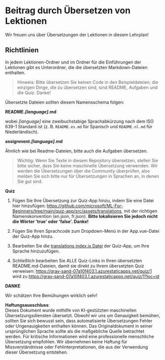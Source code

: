 # Beitrag durch Übersetzen von Lektionen

Wir freuen uns über Übersetzungen der Lektionen in diesem Lehrplan!
## Richtlinien

In jedem Lektionen-Ordner und im Ordner für die Einführungen der Lektionen gibt es Unterordner, die die übersetzten Markdown-Dateien enthalten.

> Hinweis: Bitte übersetzen Sie keinen Code in den Beispieldateien; die einzigen Dinge, die zu übersetzen sind, sind README, Aufgaben und die Quiz. Danke!

Übersetzte Dateien sollten diesem Namensschema folgen:

**README._[language]_.md**

wobei _[language]_ eine zweibuchstabige Sprachabkürzung nach dem ISO 639-1 Standard ist (z. B. `README.es.md` für Spanisch und `README.nl.md` für Niederländisch).

**assignment._[language]_.md**

Ähnlich wie bei Readme-Dateien, bitte auch die Aufgaben übersetzen.

> Wichtig: Wenn Sie Texte in diesem Repository übersetzen, stellen Sie bitte sicher, dass Sie keine maschinelle Übersetzung verwenden. Wir werden die Übersetzungen über die Community überprüfen, also melden Sie sich bitte nur für Übersetzungen in Sprachen an, in denen Sie gut sind.

**Quiz**

1. Fügen Sie Ihre Übersetzung zur Quiz-App hinzu, indem Sie eine Datei hier hinzufügen: https://github.com/microsoft/ML-For-Beginners/tree/main/quiz-app/src/assets/translations, mit der richtigen Namenskonvention (en.json, fr.json). **Bitte lokalisieren Sie jedoch nicht die Wörter 'true' oder 'false'. Danke!**

2. Fügen Sie Ihren Sprachcode zum Dropdown-Menü in der App.vue-Datei der Quiz-App hinzu.

3. Bearbeiten Sie die [translations index.js Datei](https://github.com/microsoft/ML-For-Beginners/blob/main/quiz-app/src/assets/translations/index.js) der Quiz-App, um Ihre Sprache hinzuzufügen.

4. Schließlich bearbeiten Sie ALLE Quiz-Links in Ihren übersetzten README.md-Dateien, damit sie direkt zu Ihrem übersetzten Quiz verweisen: https://gray-sand-07a10f403.1.azurestaticapps.net/quiz/1 wird zu https://gray-sand-07a10f403.1.azurestaticapps.net/quiz/1?loc=id

**DANKE**

Wir schätzen Ihre Bemühungen wirklich sehr!

**Haftungsausschluss**:  
Dieses Dokument wurde mithilfe von KI-gestützten maschinellen Übersetzungsdiensten übersetzt. Obwohl wir uns um Genauigkeit bemühen, sollten Sie sich bewusst sein, dass automatisierte Übersetzungen Fehler oder Ungenauigkeiten enthalten können. Das Originaldokument in seiner ursprünglichen Sprache sollte als die maßgebliche Quelle betrachtet werden. Für kritische Informationen wird eine professionelle menschliche Übersetzung empfohlen. Wir übernehmen keine Haftung für Missverständnisse oder Fehlinterpretationen, die aus der Verwendung dieser Übersetzung entstehen.